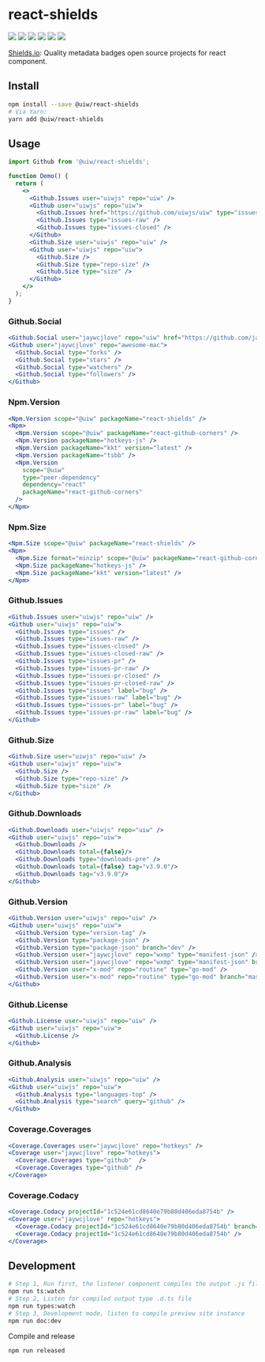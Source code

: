 react-shields
===

[![](https://img.shields.io/github/issues/uiwjs/react-shields.svg)](https://github.com/uiwjs/react-shields/issues)
[![](https://img.shields.io/github/forks/uiwjs/react-shields.svg)](https://github.com/uiwjs/react-shields/network)
[![](https://img.shields.io/github/stars/uiwjs/react-shields.svg)](https://github.com/uiwjs/react-shields/stargazers)
[![](https://img.shields.io/github/v/release/uiwjs/react-shields.svg)](https://github.com/uiwjs/react-shields/releases)
[![](https://img.shields.io/npm/v/@uiw/react-shields.svg)](https://www.npmjs.com/package/@uiw/react-shields)
[![](https://jaywcjlove.github.io/sb/ico/gitee.svg)](https://gitee.com/uiw/react-shields)

<!--dividing-->

[Shields.io](https://shields.io/): Quality metadata badges open source projects for react component.

## Install

```bash
npm install --save @uiw/react-shields
# Via Yarn:
yarn add @uiw/react-shields
```

## Usage

```jsx
import Github from '@uiw/react-shields';

function Demo() {
  return (
    <>
      <Github.Issues user="uiwjs" repo="uiw" />
      <Github user="uiwjs" repo="uiw">
        <Github.Issues href="https://github.com/uiwjs/uiw" type="issues" />
        <Github.Issues type="issues-raw" />
        <Github.Issues type="issues-closed" />
      </Github>
      <Github.Size user="uiwjs" repo="uiw" />
      <Github user="uiwjs" repo="uiw">
        <Github.Size />
        <Github.Size type="repo-size" />
        <Github.Size type="size" />
      </Github>
    </>
  );
}
```

### Github.Social

```jsx
<Github.Social user="jaywcjlove" repo="uiw" href="https://github.com/jaywcjlove" />
<Github user="jaywcjlove" repo="awesome-mac">
  <Github.Social type="forks" />
  <Github.Social type="stars" />
  <Github.Social type="watchers" />
  <Github.Social type="followers" />
</Github>
```

### Npm.Version

```jsx
<Npm.Version scope="@uiw" packageName="react-shields" />
<Npm>
  <Npm.Version scope="@uiw" packageName="react-github-corners" />
  <Npm.Version packageName="hotkeys-js" />
  <Npm.Version packageName="kkt" version="latest" />
  <Npm.Version packageName="tsbb" />
  <Npm.Version
    scope="@uiw"
    type="peer-dependency"
    dependency="react"
    packageName="react-github-corners"
  />
</Npm>
```

### Npm.Size

```jsx
<Npm.Size scope="@uiw" packageName="react-shields" />
<Npm>
  <Npm.Size format="minzip" scope="@uiw" packageName="react-github-corners" />
  <Npm.Size packageName="hotkeys-js" />
  <Npm.Size packageName="kkt" version="latest" />
</Npm>
```

### Github.Issues

```jsx
<Github.Issues user="uiwjs" repo="uiw" />
<Github user="uiwjs" repo="uiw">
  <Github.Issues type="issues" />
  <Github.Issues type="issues-raw" />
  <Github.Issues type="issues-closed" />
  <Github.Issues type="issues-closed-raw" />
  <Github.Issues type="issues-pr" />
  <Github.Issues type="issues-pr-raw" />
  <Github.Issues type="issues-pr-closed" />
  <Github.Issues type="issues-pr-closed-raw" />
  <Github.Issues type="issues" label="bug" />
  <Github.Issues type="issues-raw" label="bug" />
  <Github.Issues type="issues-pr" label="bug" />
  <Github.Issues type="issues-pr-raw" label="bug" />
</Github>
```

### Github.Size

```jsx
<Github.Size user="uiwjs" repo="uiw" />
<Github user="uiwjs" repo="uiw">
  <Github.Size />
  <Github.Size type="repo-size" />
  <Github.Size type="size" />
</Github>
```

### Github.Downloads

```jsx
<Github.Downloads user="uiwjs" repo="uiw" />
<Github user="uiwjs" repo="uiw">
  <Github.Downloads />
  <Github.Downloads total={false}/>
  <Github.Downloads type="downloads-pre" />
  <Github.Downloads total={false} tag="v3.9.0"/>
  <Github.Downloads tag="v3.9.0"/>
</Github>
```

### Github.Version

```jsx
<Github.Version user="uiwjs" repo="uiw" />
<Github user="uiwjs" repo="uiw">
  <Github.Version type="version-tag" />
  <Github.Version type="package-json" />
  <Github.Version type="package-json" branch="dev" />
  <Github.Version user="jaywcjlove" repo="wxmp" type="manifest-json" />
  <Github.Version user="jaywcjlove" repo="wxmp" type="manifest-json" branch="master" />
  <Github.Version user="x-mod" repo="routine" type="go-mod" />
  <Github.Version user="x-mod" repo="routine" type="go-mod" branch="master" />
</Github>
```

### Github.License

```jsx
<Github.License user="uiwjs" repo="uiw" />
<Github user="uiwjs" repo="uiw">
  <Github.License />
</Github>
```

### Github.Analysis

```jsx
<Github.Analysis user="uiwjs" repo="uiw" />
<Github user="uiwjs" repo="uiw">
  <Github.Analysis type="languages-top" />
  <Github.Analysis type="search" query="github" />
</Github>
```

### Coverage.Coverages

```jsx
<Coverage.Coverages user="jaywcjlove" repo="hotkeys" />
<Coverage user="jaywcjlove" repo="hotkeys">
  <Coverage.Coverages type="github"  />
  <Coverage.Coverages type="github" />
</Coverage>
```

### Coverage.Codacy

```jsx
<Coverage.Codacy projectId="1c524e61cd8640e79b80d406eda8754b" />
<Coverage user="jaywcjlove" repo="hotkeys">
  <Coverage.Codacy projectId="1c524e61cd8640e79b80d406eda8754b" branch="master" />
  <Coverage.Codacy projectId="1c524e61cd8640e79b80d406eda8754b" />
</Coverage>
```

## Development

```bash
# Step 1, Run first, the listener component compiles the output .js file
npm run ts:watch
# Step 2, Listen for compiled output type .d.ts file
npm run types:watch
# Step 3, Development mode, listen to compile preview site instance
npm run doc:dev
```

Compile and release

```bash
npm run released
```